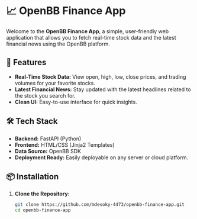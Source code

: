 # 📈 OpenBB Finance App

Welcome to the **OpenBB Finance App**, a simple, user-friendly web application that allows you to fetch real-time stock data and the latest financial news using the OpenBB platform.

## 🚀 Features

- **Real-Time Stock Data:** View open, high, low, close prices, and trading volumes for your favorite stocks.
- **Latest Financial News:** Stay updated with the latest headlines related to the stock you search for.
- **Clean UI:** Easy-to-use interface for quick insights.

## 🛠️ Tech Stack

- **Backend:** FastAPI (Python)
- **Frontend:** HTML/CSS (Jinja2 Templates)
- **Data Source:** OpenBB SDK
- **Deployment Ready:** Easily deployable on any server or cloud platform.

## 📦 Installation

1. **Clone the Repository:**
   ```bash
   git clone https://github.com/mdesoky-4473/openbb-finance-app.git
   cd openbb-finance-app
